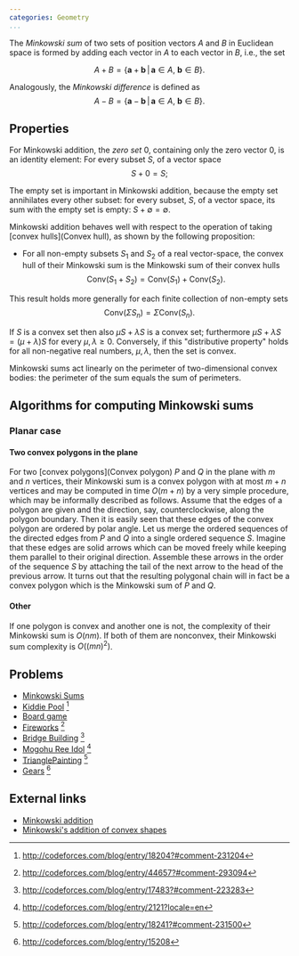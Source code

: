 ```yaml
---
categories: Geometry
...
```



The *Minkowski sum* of two sets of position vectors $A$ and $B$ in Euclidean space is formed by adding each vector in $A$ to each vector in $B$, i.e., the set

$$A + B = \{\mathbf{a}+\mathbf{b}\,|\,\mathbf{a}\in A,\ \mathbf{b}\in B\}.$$

Analogously, the *Minkowski difference* is defined as
$$A - B = \{\mathbf{a}-\mathbf{b}\,|\,\mathbf{a}\in A,\ \mathbf{b}\in B\}.$$


## Properties
For Minkowski addition, the *zero set* ${0}$, containing only the zero vector $0$, is an identity element: For every subset $S$, of a vector space
$$S + {0} = S;$$

The empty set is important in Minkowski addition, because the empty set annihilates every other subset: for every subset, $S$, of a vector space, its sum with the empty set is empty: $S + \emptyset = \emptyset$.

Minkowski addition behaves well with respect to the operation of taking [convex hulls](Convex hull), as shown by the following proposition:

- For all non-empty subsets $S_1$ and $S_2$ of a real vector-space, the convex hull of their Minkowski sum is the Minkowski sum of their convex hulls $$\mathrm{Conv}(S_1 + S_2) = \mathrm{Conv}(S_1) + \mathrm{Conv}(S_2).$$

This result holds more generally for each finite collection of non-empty sets
$$\mathrm{Conv}(\Sigma S_n) = \Sigma \mathrm{Conv}(S_n).$$

If $S$ is a convex set then also $\mu S+\lambda S$ is a convex set; furthermore
$\mu S+\lambda S=(\mu+\lambda)S$ for every $\mu,\lambda \geq 0$.
Conversely, if this "distributive property" holds for all non-negative real numbers, $\mu, \lambda$, then the set is convex.

Minkowski sums act linearly on the perimeter of two-dimensional convex bodies: the perimeter of the sum equals the sum of perimeters.

## Algorithms for computing Minkowski sums

### Planar case

#### Two convex polygons in the plane
For two [convex polygons](Convex polygon) $P$ and $Q$ in the plane with $m$ and $n$ vertices, their Minkowski sum is a convex polygon with at most $m + n$ vertices and may be computed in time $O (m + n)$ by a very simple procedure, which may be informally described as follows. Assume that the edges of a polygon are given and the direction, say, counterclockwise, along the polygon boundary. Then it is easily seen that these edges of the convex polygon are ordered by polar angle. Let us merge the ordered sequences of the directed edges from $P$ and $Q$ into a single ordered sequence $S$. Imagine that these edges are solid arrows which can be moved freely while keeping them parallel to their original direction. Assemble these arrows in the order of the sequence $S$ by attaching the tail of the next arrow to the head of the previous arrow. It turns out that the resulting polygonal chain will in fact be a convex polygon which is the Minkowski sum of $P$ and $Q$.

#### Other
If one polygon is convex and another one is not, the complexity of their Minkowski sum is $O(nm)$. If both of them are nonconvex, their Minkowski sum complexity is $O((mn)^2)$.


## Problems
- [Minkowski Sums](https://projecteuler.net/problem=228)
- [Kiddie Pool](https://code.google.com/codejam/contest/8234486/dashboard#s=p1&a=3) [^1]
- [Board game](http://amppz.ii.uni.wroc.pl/amppz2015/files/zadania_en.pdf)
- [Fireworks](https://www.docdroid.net/eviUqH5/fireworks-en.pdf.html) [^2]
- [Bridge Building](http://opencup.ru/files/ocf/gp13/problems1-e.pdf) [^3]
- [Mogohu Ree Idol](http://codeforces.com/contest/87/problem/E) [^4]
- [TrianglePainting](https://community.topcoder.com/stat?c=problem_statement&pm=13775) [^5]
- [Gears](http://codeforces.com/contest/497/problem/D) [^6]


## External links
- [Minkowski addition](https://en.wikipedia.org/wiki/Minkowski_addition)
- [Minkowski's addition of convex shapes](http://www.cut-the-knot.org/Curriculum/Geometry/PolyAddition.shtml)

[^1]: <http://codeforces.com/blog/entry/18204?#comment-231204>
[^2]: <http://codeforces.com/blog/entry/44657?#comment-293094>
[^3]: <http://codeforces.com/blog/entry/17483?#comment-223283>
[^4]: <http://codeforces.com/blog/entry/2121?locale=en>
[^5]: <http://codeforces.com/blog/entry/18241?#comment-231500>
[^6]: <http://codeforces.com/blog/entry/15208>